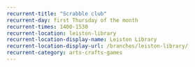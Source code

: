 ```yaml
---
recurrent-title: "Scrabble club"
recurrent-day: first Thursday of the month
recurrent-times: 1400-1530
recurrent-location: leiston-library
recurrent-location-display-name: Leiston Library
recurrent-location-display-url: /branches/leiston-library/
recurrent-category: arts-crafts-games
---
```


